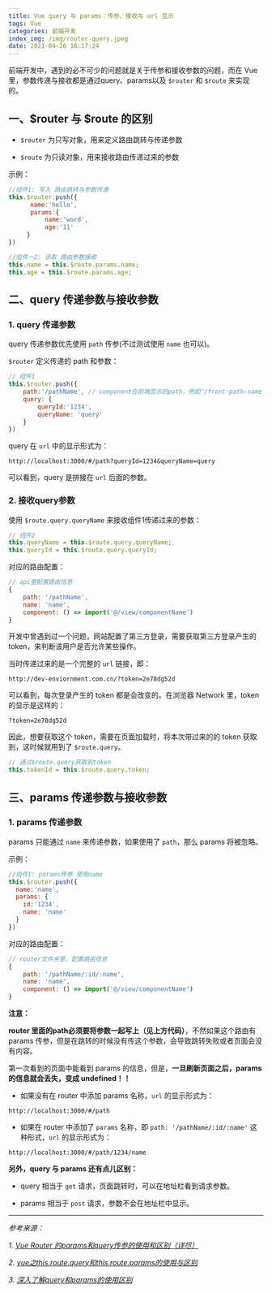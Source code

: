```yaml
---
title: Vue query 与 params：传参、接收与 url 显示
tags: Vue
categories: 前端开发
index_img: /img/router-query.jpeg
date: 2021-04-26 16:17:24
---
```



前端开发中，遇到的必不可少的问题就是关于传参和接收参数的问题，而在 Vue 里，参数传递与接收都是通过query、params以及 `$router` 和 `$route` 来实现的。

<!-- more -->

## 一、$router 与 $route 的区别

- `$router` 为只写对象，用来定义路由跳转与传递参数

- `$route` 为只读对象，用来接收路由传递过来的参数

示例：

```js
//组件1: 写入 路由跳转与参数传递
this.$router.push({
      name:'hello',
      params:{
          name:'word',
          age:'11'
     }
})

//组件一2: 读取 路由参数接收
this.name = this.$route.params.name;
this.age = this.$route.params.age;
```

## 二、query 传递参数与接收参数

### 1. query 传递参数

query 传递参数优先使用 `path` 传参(不过测试使用 `name` 也可以)。

`$router` 定义传递的 path 和参数：

```js
// 组件1
this.$router.push({
    path:'/pathName', // component在前端显示的path，例如‘/front-path-name’
    query: {
        queryId:'1234',
        queryName: 'query'
    }
})
```

query 在 `url` 中的显示形式为：

```
http://localhost:3000/#/path?queryId=1234&queryName=query
```

可以看到，query 是拼接在 `url` 后面的参数。

### 2. 接收query参数

使用 `$route.query.queryName` 来接收组件1传递过来的参数：

```js
// 组件2
this.queryName = this.$route.query.queryName;
this.queryId = this.$route.query.queryId;
```

对应的路由配置：

```js
// api里配置路由信息
{
    path: '/pathName',
    name: 'name',
    component: () => import('@/view/componentName')
}
```

开发中曾遇到过一个问题，网站配置了第三方登录，需要获取第三方登录产生的 token，来判断该用户是否允许某些操作。

当时传递过来的是一个完整的 `url` 链接，即：

```
http://dev-enviornment.com.cn/?token=2e78dg52d
```

可以看到，每次登录产生的 token 都是会改变的。在浏览器 Network 里，token 的显示是这样的：

`?token=2e78dg52d`

因此，想要获取这个 token，需要在页面加载时，将本次带过来的的 token 获取到，这时候就用到了 `$route.query`。

```js
// 通过$route.query获取到token
this.tokenId = this.$route.query.token;
```

## 三、params 传递参数与接收参数

### 1. params 传递参数

params 只能通过 `name` 来传递参数，如果使用了 `path`，那么 params 将被忽略。

示例：

```js
//组件1: params传参 使用name
this.$router.push({
  name:'name',
  params: {
    id:'1234',
    name: 'name'
  }
})
```

对应的路由配置：

```js
// router文件夹里，配置路由信息
{
    path: '/pathName/:id/:name',
    name: 'name',
    component: () => import('@/view/componentName')
}
```

**注意：**

**router 里面的path必须要将参数一起写上（见上方代码）**，不然如果这个路由有 params 传参，但是在跳转的时候没有传这个参数，会导致跳转失败或者页面会没有内容。

第一次看到的页面中能看到 params 的信息，但是，**一旦刷新页面之后，params 的信息就会丢失，变成 undefined！！**

- 如果没有在 router 中添加 params 名称，`url` 的显示形式为：

```
http://localhost:3000/#/path
```

- 如果在 router 中添加了 `params` 名称，即 `path: '/pathName/:id/:name'` 这种形式，`url` 的显示形式为：

```
http://localhost:3000/#/path/1234/name
```

**另外，query 与 params 还有点儿区别：**

- query 相当于 `get` 请求，页面跳转时，可以在地址栏看到请求参数。

- params 相当于 `post` 请求，参数不会在地址栏中显示。

---

_参考来源：_

_1. [Vue Router 的params和query传参的使用和区别（详尽）](https://blog.csdn.net/mf_717714/article/details/81945218)_

_2. [vue之this.$route.query和this.$route.params的使用与区别](https://blog.csdn.net/lsy__lsy/article/details/79991955)_

_3. [深入了解query和params的使用区别](https://blog.csdn.net/Leon_940002463/article/details/107176483?utm_medium=distribute.pc_relevant.none-task-blog-baidujs_baidulandingword-1&spm=1001.2101.3001.4242)_